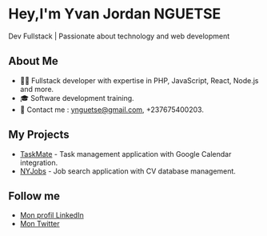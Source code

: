 # Hey,I'm Yvan Jordan NGUETSE

Dev Fullstack | Passionate about technology and web development

## About Me
- 👨‍💻 Fullstack developer with expertise in PHP, JavaScript, React, Node.js and more.
- 🎓 Software development training.
- 📧 Contact me  : [ynguetse@gmail.com](mailto:ynguetse@gmail.com), +237675400203.

## My  Projects
- [TaskMate](https://github.com/NY-Jordan/todo_app) - Task management application with Google Calendar integration.
- [NYJobs](https://github.com/NY-Jordan/ny-jobs) - Job search application with CV database management.

## Follow me 
- [Mon profil LinkedIn](https://www.linkedin.com/in/yvan-jordan-n-218069335/)
- [Mon Twitter](https://x.com/nguetse_yv59271)
